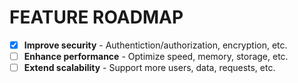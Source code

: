 

FEATURE ROADMAP
===============

- [x] **Improve security** - Authentiction/authorization, encryption, etc.
- [ ] **Enhance performance** - Optimize speed, memory, storage, etc.
- [ ] **Extend scalability** - Support more users, data, requests, etc.
